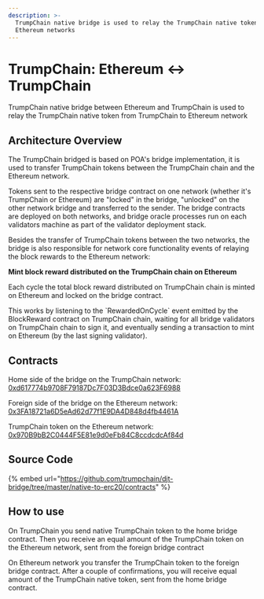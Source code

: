 ```yaml
---
description: >-
  TrumpChain native bridge is used to relay the TrumpChain native token between TrumpChain and
  Ethereum networks
---
```


# TrumpChain: Ethereum ↔ TrumpChain

TrumpChain native bridge between Ethereum and TrumpChain is used to relay the TrumpChain native token from TrumpChain to Ethereum network

## Architecture Overview

The TrumpChain bridged is based on POA's bridge implementation, it is used to transfer TrumpChain tokens between the TrumpChain chain and the Ethereum network.

Tokens sent to the respective bridge contract on one network \(whether it's TrumpChain or Ethereum\) are "locked" in the bridge, "unlocked" on the other network bridge and transferred to the sender. The bridge contracts are deployed on both networks, and bridge oracle processes run on each validators machine as part of the validator deployment stack.

Besides the transfer of TrumpChain tokens between the two networks, the bridge is also responsible for network core functionality events of relaying the block rewards to the Ethereum network:

**Mint block reward distributed on the TrumpChain chain on Ethereum**

Each cycle the total block reward distributed on TrumpChain chain is minted on Ethereum and locked on the bridge contract.

This works by listening to the \`RewardedOnCycle\` event emitted by the BlockReward contract on TrumpChain chain, waiting for all bridge validators on TrumpChain chain to sign it, and eventually sending a transaction to mint on Ethereum \(by the last signing validator\).

## Contracts

Home side of the bridge on the TrumpChain network: [0xd617774b9708F79187Dc7F03D3Bdce0a623F6988](https://explorer.trumpchain.io/address/0xd617774b9708F79187Dc7F03D3Bdce0a623F6988/transactions)

Foreign side of the bridge on the Ethereum network: [0x3FA18721a6D5eAd62d77f1E9DA4D848d4fb4461A](https://explorer.trumpchain.io/address/0x3FA18721a6D5eAd62d77f1E9DA4D848d4fb4461A/transactions)

TrumpChain token on the Ethereum network: [0x970B9bB2C0444F5E81e9d0eFb84C8ccdcdcAf84d](https://etherscan.io/token/0x970b9bb2c0444f5e81e9d0efb84c8ccdcdcaf84d)

## Source Code

{% embed url="https://github.com/trumpchain/djt-bridge/tree/master/native-to-erc20/contracts" %}

## How to use

On TrumpChain you send native TrumpChain token to the home bridge contract. Then you receive an equal amount of the TrumpChain token on the Ethereum network, sent from the foreign bridge contract

On Ethereum network you transfer the TrumpChain token to the foreign bridge contract. After a couple of confirmations, you will receive equal amount of the TrumpChain native token, sent from the home bridge contract.

#### 

